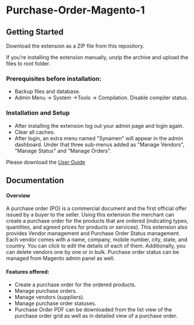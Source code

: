 # Purchase-Order-Magento-1

## Getting Started

Download the extension as a ZIP file from this repository.

If you're installing the extension manually, unzip the archive and upload the files to root folder.

### Prerequisites before installation:

* Backup files and database.
* Admin Menu -> System ->Tools -> Compilation. Disable compiler status.

### Installation​ ​and​ ​Setup

* After installing the extension log out your admin page and login again.
* Clear all caches.
* After login, an extra menu named "Synamen" will appear in the admin dashboard. Under that three sub-menus added as "Manage Vendors", "Manage Status" and "Manage Orders".

Please download the [User Guide](https://marketplace.magento.com/media/catalog/product/synamenthinklabs-Purchaseorder-2-0-0-ce/user_guides.pdf)

## Documentation

#### Overview

A purchase order (PO) is a commercial document and the first official offer issued by a buyer to the seller. Using this extension the merchant can create a purchase order for the products that are ordered (indicating types, quantities, and agreed prices for products or services). This extension also provides Vendor management and Purchase Order Status management. Each vendor comes with a name, company, mobile number, city, state, and country. You can click to edit the details of each of them. Additionally, you can delete vendors one by one or in bulk. Purchase order status can be managed from Magento admin panel as well.


#### Features offered:

* Create a purchase order for the ordered products.
* Manage purchase orders.
* Manage vendors (suppliers).
* Manage purchase order statuses.
* Purchase Order PDF can be downloaded from the list view of the purchase order grid as well as in detailed view of a purchase order.
